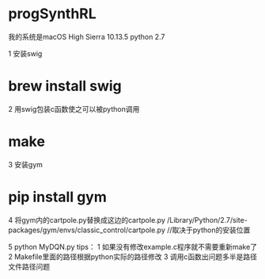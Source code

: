 # progSynthRL
我的系统是macOS High Sierra 10.13.5
python 2.7

1 安装swig
 # brew install swig
 
2 用swig包装c函数使之可以被python调用 
 # make

3 安装gym
 # pip install gym
  
4 将gym内的cartpole.py替换成这边的cartpole.py
  /Library/Python/2.7/site-packages/gym/envs/classic_control/cartpole.py  //取决于python的安装位置
  
5 python MyDQN.py
tips： 1 如果没有修改example.c程序就不需要重新make了
       2 Makefile里面的路径根据python实际的路径修改
       3 调用c函数出问题多半是路径文件路径问题 
       
       
